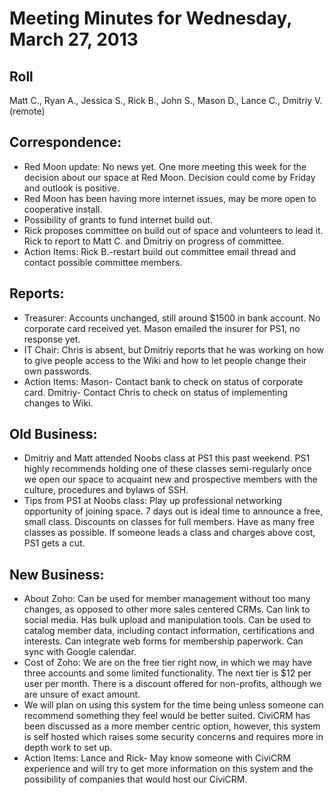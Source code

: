 # Meeting Minutes for Wednesday, March 27, 2013

## Roll ##
Matt C., Ryan A., Jessica S., Rick B., John S., Mason D., Lance C., Dmitriy V. (remote)

## Correspondence: ##
* Red Moon update: No news yet.  One more meeting this week for the decision about our space at Red Moon.  Decision could come by Friday and outlook is positive.
* Red Moon has been having more internet issues, may be more open to cooperative install.
* Possibility of grants to fund internet build out.
* Rick proposes committee on build out of space and volunteers to lead it. Rick to report to Matt C. and Dmitriy on progress of committee.
* Action Items: Rick B.-restart build out committee email thread and contact possible committee members.

## Reports: ##
* Treasurer: Accounts unchanged, still around $1500 in bank account.  No corporate card received yet.  Mason emailed the insurer for PS1, no response yet.  
* IT Chair: Chris is absent, but Dmitriy reports that he was working on how to give people access to the Wiki and how to let people change their own passwords. 
* Action Items: Mason- Contact bank to check on status of corporate card.  Dmitriy- Contact Chris to check on status of implementing changes to Wiki.

## Old Business: ##
* Dmitriy and Matt attended Noobs class at PS1 this past weekend.  PS1 highly recommends holding one of these classes semi-regularly once we open our space to acquaint new and prospective members with the culture, procedures and bylaws of SSH. 
* Tips from PS1 at Noobs class: Play up professional networking opportunity of joining space.   7 days out is ideal time to announce a free, small class.  Discounts on classes for full members.  Have as many free classes as possible.  If someone leads a class and charges above cost, PS1 gets a cut.   

## New Business: ##
* About Zoho: Can be used for member management without too many changes, as opposed to other more sales centered CRMs.  Can link to social media.  Has bulk upload and manipulation tools.  Can be used to catalog member data, including contact information, certifications and interests.  Can integrate web forms for membership paperwork.  Can sync with Google calendar.
* Cost of Zoho: We are on the free tier right now, in which we may have three accounts and some limited functionality. The next tier is $12 per user per month.  There is a discount offered for non-profits, although we are unsure of exact amount.
* We will plan on using this system for the time being unless someone can recommend something they feel would be better suited.  CiviCRM has been discussed as a more member centric option, however, this system is self hosted which raises some security concerns and requires more in depth work to set up.
* Action Items: Lance and Rick- May know someone with CiviCRM experience and will try to get more information on this system and the possibility of companies that would host our CiviCRM.

